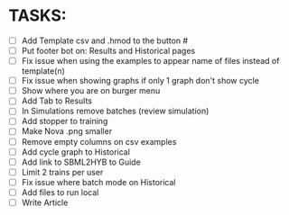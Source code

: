 # TASKS:

- [ ] Add Template csv and .hmod to the button #
- [ ] Put footer bot on: Results and Historical pages 
- [ ] Fix issue when using the examples to appear name of files instead of template(n)
- [ ] Fix issue when showing graphs if only 1 graph don't show cycle
- [ ] Show where you are on burger menu
- [ ] Add Tab to Results
- [ ] In Simulations remove batches (review simulation)
- [ ] Add stopper to training
- [ ] Make Nova .png smaller
- [ ] Remove empty columns on csv examples
- [ ] Add cycle graph to Historical
- [ ] Add link to SBML2HYB to Guide
- [ ] Limit 2 trains per user
- [ ] Fix issue where batch mode on Historical
- [ ] Add files to run local
- [ ] Write Article